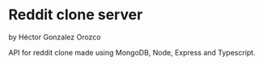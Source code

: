 # Reddit clone server

by Héctor Gonzalez Orozco

API for reddit clone made using MongoDB, Node, Express and Typescript.
